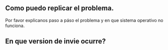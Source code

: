 ## Como puedo replicar el problema.
Por favor explicanos paso a páso el problema y en que sistema operativo no funciona.
## En que version de invie ocurre?
